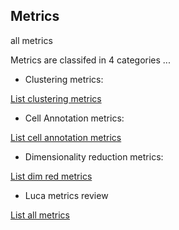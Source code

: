 ## Metrics

all metrics

Metrics are classifed in 4 categories ...

 - Clustering metrics:

[List clustering metrics](clustering.md)

- Cell Annotation metrics:

[List cell annotation metrics](cell_annotation.md)


- Dimensionality reduction metrics:

[List dim red metrics](dim_red.md)

- Luca metrics review

[List all metrics](luca/all_metrics.md)

